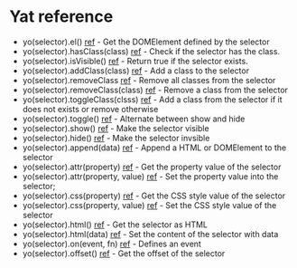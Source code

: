 # Yat reference

- yo(selector).el() [ref](yat-el) - Get the DOMElement defined by the selector
- yo(selector).hasClass(class) [ref](yat-hasclass) - Check if the selector has the class.
- yo(selector).isVisible() [ref](yat-isvisible) - Return true if the selector exists.
- yo(selector).addClass(class) [ref](yat-addclass) - Add a class to the selector
- yo(selector).removeClass [ref](yat-removeclass) - Remove all classes from the selector
- yo(selector).removeClass(class) [ref](yat-removeclass) - Remove a class from the selector
- yo(selector).toggleClass(clsss) [ref](yat-toggleclass) - Add a class from the selector if it does not exists or remove otherwise
- yo(selector).toggle() [ref](yat-toggle) - Alternate between show and hide
- yo(selector).show() [ref](yat-show) - Make the selector visible
- yo(selector).hide() [ref](yat-hide) - Make the selector invsible
- yo(selector).append(data) [ref](yat-append) - Append a HTML or DOMElement to the selector
- yo(selector).attr(property) [ref](yat-attr) - Get the property value of the selector
- yo(selector).attr(property, value) [ref](yat-attr) - Set the property value into the selector;
- yo(selector).css(property) [ref](yat-css) - Get the CSS style value of the selector
- yo(selector).css(property, value) [ref](yat-css) - Set the CSS style value of the selector
- yo(selector).html() [ref](yat-html) - Get the selector as HTML
- yo(selector).html(data) [ref](yat-html) - Set the content of the selector with data
- yo(selector).on(event, fn) [ref](yat-on) - Defines an event 
- yo(selector).offset() [ref](yat-ref) - Get the offset of the selector
